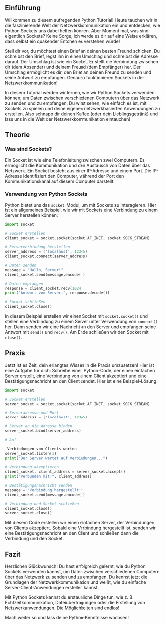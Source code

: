 ## Einführung
Willkommen zu diesem aufregenden Python Tutorial! Heute tauchen wir in die faszinierende Welt der Netzwerkkommunikation ein und entdecken, wie Python Sockets uns dabei helfen können. Aber Moment mal, was sind eigentlich Sockets? Keine Sorge, ich werde es dir auf eine Weise erklären, dass selbst ein quakender Entchen es verstehen würde!

Stell dir vor, du möchtest einen Brief an deinen besten Freund schicken. Du schreibst den Brief, legst ihn in einen Umschlag und schreibst die Adresse darauf. Der Umschlag ist wie ein Socket. Er stellt die Verbindung zwischen dir (dem Absender) und deinem Freund (dem Empfänger) her. Der Umschlag ermöglicht es dir, den Brief an deinen Freund zu senden und seine Antwort zu empfangen. Genauso funktionieren Sockets in der Netzwerkkommunikation!

In diesem Tutorial werden wir lernen, wie wir Python Sockets verwenden können, um Daten zwischen verschiedenen Computern über das Netzwerk zu senden und zu empfangen. Du wirst sehen, wie einfach es ist, mit Sockets zu spielen und deine eigenen netzwerkbasierten Anwendungen zu erstellen. Also schnapp dir deinen Kaffee (oder dein Lieblingsgetränk) und lass uns in die Welt der Netzwerkkommunikation eintauchen!

## Theorie
### Was sind Sockets?

Ein Socket ist wie eine Telefonleitung zwischen zwei Computern. Es ermöglicht die Kommunikation und den Austausch von Daten über das Netzwerk. Ein Socket besteht aus einer IP-Adresse und einem Port. Die IP-Adresse identifiziert den Computer, während der Port den Kommunikationskanal auf diesem Computer darstellt.

### Verwendung von Python Sockets

Python bietet uns das `socket`-Modul, um mit Sockets zu interagieren. Hier ist ein allgemeines Beispiel, wie wir mit Sockets eine Verbindung zu einem Server herstellen können:

```python
import socket

# Socket erstellen
client_socket = socket.socket(socket.AF_INET, socket.SOCK_STREAM)

# Serververbindung herstellen
server_address = ('localhost', 12345)
client_socket.connect(server_address)

# Daten senden
message = "Hallo, Server!"
client_socket.send(message.encode())

# Daten empfangen
response = client_socket.recv(1024)
print("Antwort vom Server:", response.decode())

# Socket schließen
client_socket.close()
```

In diesem Beispiel erstellen wir einen Socket mit `socket.socket()` und stellen eine Verbindung zu einem Server unter Verwendung von `connect()` her. Dann senden wir eine Nachricht an den Server und empfangen seine Antwort mit `send()` und `recv()`. Am Ende schließen wir den Socket mit `close()`.

## Praxis
Jetzt ist es Zeit, dein erlangtes Wissen in die Praxis umzusetzen! Hier ist eine Aufgabe für dich: Schreibe einen Python-Code, der einen einfachen Server erstellt, eine Verbindung von einem Client akzeptiert und eine Bestätigungsnachricht an den Client sendet. Hier ist eine Beispiel-Lösung:

```python
import socket

# Socket erstellen
server_socket = socket.socket(socket.AF_INET, socket.SOCK_STREAM)

# Serveradresse und Port
server_address = ('localhost', 12345)

# Server an die Adresse binden
server_socket.bind(server_address)

# Auf

 Verbindungen von Clients warten
server_socket.listen(1)
print("Der Server wartet auf Verbindungen...")

# Verbindung akzeptieren
client_socket, client_address = server_socket.accept()
print("Verbunden mit:", client_address)

# Bestätigungsnachricht senden
message = "Verbindung hergestellt!"
client_socket.send(message.encode())

# Verbindung und Socket schließen
client_socket.close()
server_socket.close()
```

Mit diesem Code erstellen wir einen einfachen Server, der Verbindungen von Clients akzeptiert. Sobald eine Verbindung hergestellt ist, senden wir eine Bestätigungsnachricht an den Client und schließen dann die Verbindung und den Socket.

## Fazit
Herzlichen Glückwunsch! Du hast erfolgreich gelernt, wie du Python Sockets verwenden kannst, um Daten zwischen verschiedenen Computern über das Netzwerk zu senden und zu empfangen. Du kennst jetzt die Grundlagen der Netzwerkkommunikation und weißt, wie du einfache Server-Client-Anwendungen erstellen kannst.

Mit Python Sockets kannst du erstaunliche Dinge tun, wie z. B. Echtzeitkommunikation, Dateiübertragungen oder die Erstellung von Netzwerkanwendungen. Die Möglichkeiten sind endlos!

Mach weiter so und lass deine Python-Kenntnisse wachsen!